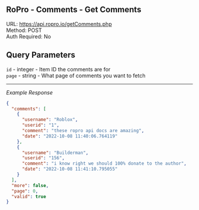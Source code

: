 ## RoPro - Comments - Get Comments

URL: https://api.ropro.io/getComments.php \
Method: POST \
Auth Required: No

## Query Parameters

`id` - integer - Item ID the comments are for\
`page` - string - What page of comments you want to fetch

---

_Example Response_

```json
{
  "comments": [
    {
      "username": "Roblox",
      "userid": "1",
      "comment": "these ropro api docs are amazing",
      "date": "2022-10-08 11:40:06.764119"
    },
    {
      "username": "Builderman",
      "userid": "156",
      "comment": "i know right we should 100% donate to the author",
      "date": "2022-10-08 11:41:10.795055"
    }
  ],
  "more": false, 
  "page": 0, 
  "valid": true
}
```
